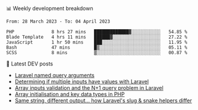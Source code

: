 📊 Weekly development breakdown
<!--START_SECTION:waka-->

```text
From: 28 March 2023 - To: 04 April 2023

PHP              8 hrs 27 mins   █████████████▓░░░░░░░░░░░   54.85 %
Blade Template   4 hrs 11 mins   ██████▓░░░░░░░░░░░░░░░░░░   27.22 %
JavaScript       1 hr 50 mins    ███░░░░░░░░░░░░░░░░░░░░░░   11.95 %
Bash             47 mins         █▒░░░░░░░░░░░░░░░░░░░░░░░   05.11 %
SCSS             8 mins          ▒░░░░░░░░░░░░░░░░░░░░░░░░   00.87 %
```

<!--END_SECTION:waka-->

📕 Latest DEV posts
<!-- BLOG-POST-LIST:START -->
- [Laravel named query arguments](https://dev.to/michaelvickersuk/laravel-named-query-arguments-28kd)
- [Determining if multiple inputs have values with Laravel](https://dev.to/michaelvickersuk/determining-if-multiple-inputs-have-values-with-laravel-km6)
- [Array inputs validation and the N+1 query problem in Laravel](https://dev.to/michaelvickersuk/array-inputs-validation-and-the-n1-query-problem-in-laravel-2agb)
- [Array initialisation and key data types in PHP](https://dev.to/michaelvickersuk/array-initialisation-and-key-data-types-in-php-1e5b)
- [Same string, different output... how Laravel&#39;s slug &amp; snake helpers differ](https://dev.to/michaelvickersuk/same-string-different-output-how-laravels-slug-snake-helpers-differ-1ccj)
<!-- BLOG-POST-LIST:END -->
